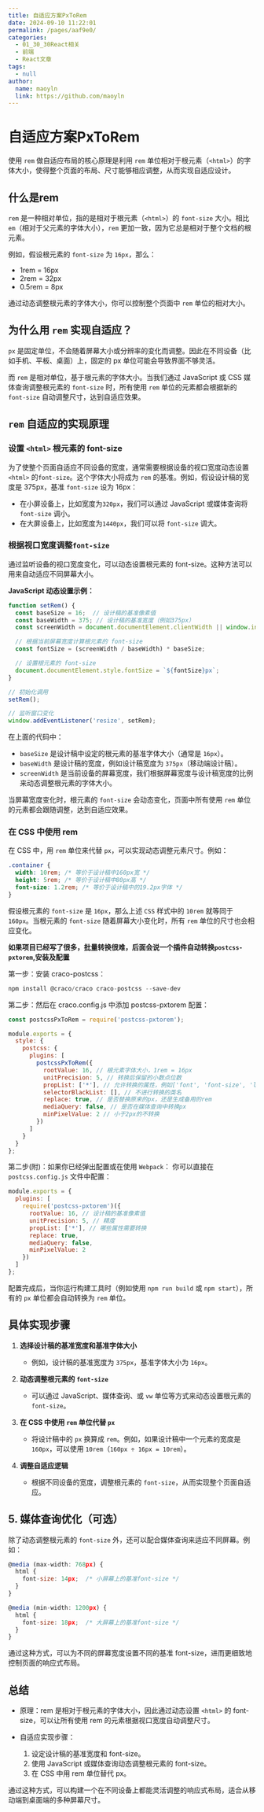 ```yaml
---
title: 自适应方案PxToRem
date: 2024-09-10 11:22:01
permalink: /pages/aaf9e0/
categories: 
  - 01_30_30React相关
  - 前端
  - React文章
tags: 
  - null
author: 
  name: maoyln
  link: https://github.com/maoyln
---
```


# 自适应方案PxToRem

使用 `rem` 做自适应布局的核心原理是利用 `rem` 单位相对于根元素（`<html>`）的字体大小，使得整个页面的布局、尺寸能够相应调整，从而实现自适应设计。

## 什么是rem

`rem` 是一种相对单位，指的是相对于根元素（`<html>`）的 `font-size` 大小。相比 `em`（相对于父元素的字体大小），`rem` 更加一致，因为它总是相对于整个文档的根元素。

例如，假设根元素的 `font-size` 为 `16px`，那么：

- 1rem = 16px
- 2rem = 32px
- 0.5rem = 8px

通过动态调整根元素的字体大小，你可以控制整个页面中 `rem` 单位的相对大小。

## 为什么用 `rem` 实现自适应？

`px` 是固定单位，不会随着屏幕大小或分辨率的变化而调整。因此在不同设备（比如手机、平板、桌面）上，固定的 px 单位可能会导致界面不够灵活。

而 `rem` 是相对单位，基于根元素的字体大小。当我们通过 JavaScript 或 CSS 媒体查询调整根元素的 `font-size` 时，所有使用 `rem` 单位的元素都会根据新的 `font-size` 自动调整尺寸，达到自适应效果。

## `rem` 自适应的实现原理

### 设置 `<html>` 根元素的 font-size

为了使整个页面自适应不同设备的宽度，通常需要根据设备的视口宽度动态设置 `<html>` 的`font-size`。这个字体大小将成为 `rem` 的基准。例如，假设设计稿的宽度是 375px，基准 `font-size` 设为 16px：

- 在小屏设备上，比如宽度为`320px`，我们可以通过 JavaScript 或媒体查询将 `font-size` 调小。
- 在大屏设备上，比如宽度为`1440px`，我们可以将 `font-size` 调大。

### 根据视口宽度调整`font-size`

通过监听设备的视口宽度变化，可以动态设置根元素的 font-size。这种方法可以用来自动适应不同屏幕大小。

**JavaScript 动态设置示例：**

```javascript
function setRem() {
  const baseSize = 16;  // 设计稿的基准像素值
  const baseWidth = 375; // 设计稿的基准宽度（例如375px）
  const screenWidth = document.documentElement.clientWidth || window.innerWidth;

  // 根据当前屏幕宽度计算根元素的 font-size
  const fontSize = (screenWidth / baseWidth) * baseSize;

  // 设置根元素的 font-size
  document.documentElement.style.fontSize = `${fontSize}px`;
}

// 初始化调用
setRem();

// 监听窗口变化
window.addEventListener('resize', setRem);

```

在上面的代码中：

- `baseSize` 是设计稿中设定的根元素的基准字体大小（通常是 `16px`）。
- `baseWidth` 是设计稿的宽度，例如设计稿宽度为 `375px`（移动端设计稿）。
- `screenWidth` 是当前设备的屏幕宽度，我们根据屏幕宽度与设计稿宽度的比例来动态调整根元素的字体大小。

当屏幕宽度变化时，根元素的 `font-size` 会动态变化，页面中所有使用 `rem` 单位的元素都会跟随调整，达到自适应效果。

### 在 CSS 中使用 rem

在 CSS 中，用 `rem` 单位来代替 `px`，可以实现动态调整元素尺寸。例如：

```css
.container {
  width: 10rem; /* 等价于设计稿中160px宽 */
  height: 5rem; /* 等价于设计稿中80px高 */
  font-size: 1.2rem; /* 等价于设计稿中的19.2px字体 */
}

```

假设根元素的 `font-size` 是 `16px`，那么上述 `CSS` 样式中的 `10rem` 就等同于 `160px`。当根元素的 `font-size` 随着屏幕大小变化时，所有 `rem` 单位的尺寸也会相应变化。


**如果项目已经写了很多，批量转换很难，后面会说一个插件自动转换`postcss-pxtorem`,安装及配置**

第一步：安装 craco-postcss：

```javascript
npm install @craco/craco craco-postcss --save-dev
```

第二步：然后在 craco.config.js 中添加 postcss-pxtorem 配置：
```javascript
const postcssPxToRem = require('postcss-pxtorem');

module.exports = {
  style: {
    postcss: {
      plugins: [
        postcssPxToRem({
          rootValue: 16, // 根元素字体大小，1rem = 16px
          unitPrecision: 5, // 转换后保留的小数点位数
          propList: ['*'], // 允许转换的属性，例如['font', 'font-size', 'line-height', 'letter-spacing']
          selectorBlackList: [], // 不进行转换的类名
          replace: true, // 是否替换原来的px，还是生成备用的rem
          mediaQuery: false, // 是否在媒体查询中转换px
          minPixelValue: 2 // 小于2px的不转换
        })
      ]
    }
  }
};

```

第二步(附)：如果你已经弹出配置或在使用 `Webpack`： 你可以直接在 `postcss.config.js` 文件中配置：

```javascript
module.exports = {
  plugins: [
    require('postcss-pxtorem')({
      rootValue: 16, // 设计稿的基准像素值
      unitPrecision: 5, // 精度
      propList: ['*'], // 哪些属性需要转换
      replace: true,
      mediaQuery: false,
      minPixelValue: 2
    })
  ]
};

```

配置完成后，当你运行构建工具时（例如使用 `npm run build` 或 `npm start`），所有的 `px` 单位都会自动转换为 `rem` 单位。

## 具体实现步骤

1. **选择设计稿的基准宽度和基准字体大小**

    - 例如，设计稿的基准宽度为 `375px`，基准字体大小为 `16px`。

2. **动态调整根元素的 `font-size`**

    - 可以通过 JavaScript、媒体查询、或 `vw` 单位等方式来动态设置根元素的 `font-size`。

3. **在 CSS 中使用 `rem` 单位代替 `px`**

    - 将设计稿中的 `px` 换算成 `rem`。例如，如果设计稿中一个元素的宽度是 `160px`，可以使用 `10rem`（`160px ÷ 16px = 10rem`）。

4. **调整自适应逻辑**

    - 根据不同设备的宽度，调整根元素的 `font-size`，从而实现整个页面自适应。


## 5. 媒体查询优化（可选）

除了动态调整根元素的 `font-size` 外，还可以配合媒体查询来适应不同屏幕。例如：

```javascript
@media (max-width: 768px) {
  html {
    font-size: 14px;  /* 小屏幕上的基准font-size */
  }
}

@media (min-width: 1200px) {
  html {
    font-size: 18px;  /* 大屏幕上的基准font-size */
  }
}

```

通过这种方式，可以为不同的屏幕宽度设置不同的基准 font-size，进而更细致地控制页面的响应式布局。

## 总结

- 原理：rem 是相对于根元素的字体大小，因此通过动态设置 `<html>` 的 font-size，可以让所有使用 rem 的元素根据视口宽度自动调整尺寸。

- 自适应实现步骤：

    1. 设定设计稿的基准宽度和 font-size。
    2. 使用 JavaScript 或媒体查询动态调整根元素的 font-size。
    3. 在 CSS 中用 rem 单位替代 px。

通过这种方式，可以构建一个在不同设备上都能灵活调整的响应式布局，适合从移动端到桌面端的多种屏幕尺寸。

